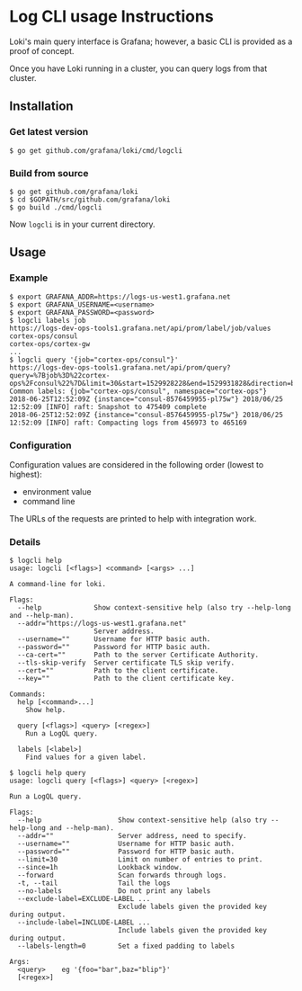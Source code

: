 # Log CLI usage Instructions

Loki's main query interface is Grafana; however, a basic CLI is provided as a proof of concept.

Once you have Loki running in a cluster, you can query logs from that cluster.

## Installation

### Get latest version

```
$ go get github.com/grafana/loki/cmd/logcli
```

### Build from source

```
$ go get github.com/grafana/loki
$ cd $GOPATH/src/github.com/grafana/loki
$ go build ./cmd/logcli
```

Now `logcli` is in your current directory.

## Usage

### Example

```
$ export GRAFANA_ADDR=https://logs-us-west1.grafana.net
$ export GRAFANA_USERNAME=<username>
$ export GRAFANA_PASSWORD=<password>
$ logcli labels job
https://logs-dev-ops-tools1.grafana.net/api/prom/label/job/values
cortex-ops/consul
cortex-ops/cortex-gw
...
$ logcli query '{job="cortex-ops/consul"}'
https://logs-dev-ops-tools1.grafana.net/api/prom/query?query=%7Bjob%3D%22cortex-ops%2Fconsul%22%7D&limit=30&start=1529928228&end=1529931828&direction=backward&regexp=
Common labels: {job="cortex-ops/consul", namespace="cortex-ops"}
2018-06-25T12:52:09Z {instance="consul-8576459955-pl75w"} 2018/06/25 12:52:09 [INFO] raft: Snapshot to 475409 complete
2018-06-25T12:52:09Z {instance="consul-8576459955-pl75w"} 2018/06/25 12:52:09 [INFO] raft: Compacting logs from 456973 to 465169
```

### Configuration

Configuration values are considered in the following order (lowest to highest):

- environment value
- command line

The URLs of the requests are printed to help with integration work.

### Details

```console
$ logcli help
usage: logcli [<flags>] <command> [<args> ...]

A command-line for loki.

Flags:
  --help             Show context-sensitive help (also try --help-long and --help-man).
  --addr="https://logs-us-west1.grafana.net"
                     Server address.
  --username=""      Username for HTTP basic auth.
  --password=""      Password for HTTP basic auth.
  --ca-cert=""       Path to the server Certificate Authority.
  --tls-skip-verify  Server certificate TLS skip verify.
  --cert=""          Path to the client certificate.
  --key=""           Path to the client certificate key.

Commands:
  help [<command>...]
    Show help.

  query [<flags>] <query> [<regex>]
    Run a LogQL query.

  labels [<label>]
    Find values for a given label.

$ logcli help query
usage: logcli query [<flags>] <query> [<regex>]

Run a LogQL query.

Flags:
  --help                   Show context-sensitive help (also try --help-long and --help-man).
  --addr=""                Server address, need to specify.
  --username=""            Username for HTTP basic auth.
  --password=""            Password for HTTP basic auth.
  --limit=30               Limit on number of entries to print.
  --since=1h               Lookback window.
  --forward                Scan forwards through logs.
  -t, --tail               Tail the logs
  --no-labels              Do not print any labels
  --exclude-label=EXCLUDE-LABEL ...
                           Exclude labels given the provided key during output.
  --include-label=INCLUDE-LABEL ...
                           Include labels given the provided key during output.
  --labels-length=0        Set a fixed padding to labels

Args:
  <query>    eg '{foo="bar",baz="blip"}'
  [<regex>]
```
